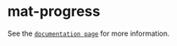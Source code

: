 # mat-progress

See the [`documentation page`](http://expandjs.com/elements/mat-progress) for more information.